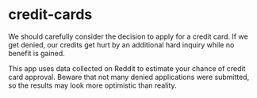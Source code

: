 # credit-cards
We should carefully consider the decision to apply for a credit card. If we get denied, our credits get hurt by an additional hard inquiry while no benefit is gained.

This app uses data collected on Reddit to estimate your chance of credit card approval. Beware that not many denied applications were submitted, so the results may look more optimistic than reality.
